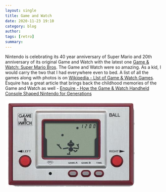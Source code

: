 ```yaml
---
layout: single
title: Game and Watch 
date: 2020-11-23 19:10
category: blog
author: 
tags: [retro]
summary: 
---
```


Nintendo is celebrating its 40 year anniversary of Super Mario and 20th anniversary of its original Game and Watch with the latest one [Game & Watch: Super Mario Bros](https://gameandwatch.nintendo.com/). The Game and Watch were so amazing. As a kid, I would carry the two that I had everywhere even to bed. A list of all the games along with photos is on [Wikipedia - LIst of Game & Watch Games](https://en.m.wikipedia.org/wiki/List_of_Game_%26_Watch_games). Esquire has a great article that brings back the childhood memories of the Game and Watch as well - [Enquire - How the Game & Watch Handheld Console Shaped Nintendo for Generations](https://www.esquire.com/lifestyle/a34659956/every-nintendo-game-and-watch-edition-photos/)

![Nintendo Game and Watch - Ball](/assets/images/retro_gaming/game-and-watch-1stgame.jpg)